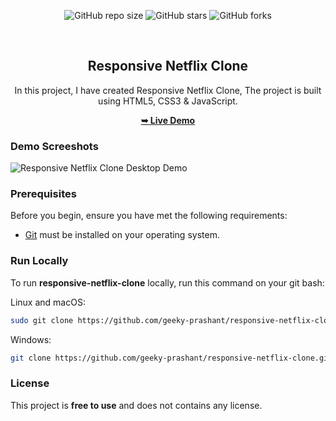 <div align="center">
  
  ![GitHub repo size](https://img.shields.io/github/repo-size/geeky-prashant/responsive-netflix-clone)
  ![GitHub stars](https://img.shields.io/github/stars/geeky-prashant/responsive-netflix-clone)
  ![GitHub forks](https://img.shields.io/github/forks/geeky-prashant/responsive-netflix-clone?style=social)
 
  <br />

  <h2 align="center">Responsive Netflix Clone</h2>

  In this project, I have created Responsive Netflix Clone, The project is built using HTML5, CSS3 & JavaScript.

  <a href="https://geeky-prashant.github.io/responsive-netflix-clone/"><strong>➥ Live Demo</strong></a>

</div>

### Demo Screeshots

![Responsive Netflix Clone Desktop Demo](./readme-images/Responsive-Movie-Website.png "Desktop Demo")

### Prerequisites

Before you begin, ensure you have met the following requirements:

* [Git](https://git-scm.com/downloads "Download Git") must be installed on your operating system.

### Run Locally

To run **responsive-netflix-clone** locally, run this command on your git bash:

Linux and macOS:

```bash
sudo git clone https://github.com/geeky-prashant/responsive-netflix-clone.git
```

Windows:

```bash
git clone https://github.com/geeky-prashant/responsive-netflix-clone.git
```


### License

This project is **free to use** and does not contains any license.
